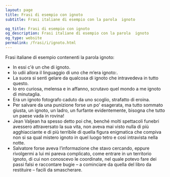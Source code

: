 ```yaml
---
layout: page
title: Frasi di esempio con ignoto 
subtitle: Frasi italiane di esempio con la parola  ignoto

og_title: Frasi di esempio con ignoto 
og_description: Frasi italiane di esempio con la parola  ignoto
og_type: website
permalink: /frasi/i/ignoto.html
---
```


Frasi italiane di esempio contenenti la parola ignoto:


- In essi c'è un che di ignoto.
- Io udii allora il linguaggio di uno che m’era ignoto:.
- La suora si sentì gelare da qualcosa di ignoto che intravedeva in tutto questo.
- Io ero curiosa, melensa e in affanno, scrutavo quel mondo a me ignoto di minutaglia.
- Era un ignoto fotografo caduto da uno scoglio, strafatto di eroina.
- Per salvare da una punizione forse un po' esagerata, ma tutto sommato giusta, un ignoto, un ladro, un furfante evidentemente, bisogna che tutto un paese vada in rovina!
- Jean Valjean ha spesso detto poi che, benché molti spettacoli funebri avessero attraversato la sua vita, non aveva mai visto nulla di più agghiacciante e di più terribile di quella figura enigmatica che compiva non si sa qual mistero ignoto in quel luogo tetro e così intravista nella notte.
- Salvatore forse aveva l’informazione che stavo cercando, eppure rivolgermi a lui mi pareva complicato, come entrare in un territorio ignoto, di cui non conoscevo le coordinate, nel quale potevo fare dei passi falsi e raccontare bugie – a cominciare da quella del libro da restituire – facili da smascherare.

